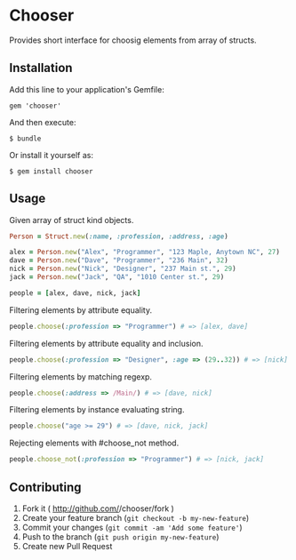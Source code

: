 # Chooser

Provides short interface for choosig elements from array of structs.

## Installation

Add this line to your application's Gemfile:

    gem 'chooser'

And then execute:

    $ bundle

Or install it yourself as:

    $ gem install chooser

## Usage

Given array of struct kind objects.

```rb
Person = Struct.new(:name, :profession, :address, :age)

alex = Person.new("Alex", "Programmer", "123 Maple, Anytown NC", 27)
dave = Person.new("Dave", "Programmer", "236 Main", 32)
nick = Person.new("Nick", "Designer", "237 Main st.", 29)
jack = Person.new("Jack", "QA", "1010 Center st.", 29)

people = [alex, dave, nick, jack]
```

Filtering elements by attribute equality.

```rb
people.choose(:profession => "Programmer") # => [alex, dave]
```

Filtering elements by attribute equality and inclusion.

```rb
people.choose(:profession => "Designer", :age => (29..32)) # => [nick]
```

Filtering elements by matching regexp.

```rb
people.choose(:address => /Main/) # => [dave, nick]
```

Filtering elements by instance evaluating string.

```rb
people.choose("age >= 29") # => [dave, nick, jack]
```

Rejecting elements with #choose_not method.

```rb
people.choose_not(:profession => "Programmer") # => [nick, jack]
```

## Contributing

1. Fork it ( http://github.com/<my-github-username>/chooser/fork )
2. Create your feature branch (`git checkout -b my-new-feature`)
3. Commit your changes (`git commit -am 'Add some feature'`)
4. Push to the branch (`git push origin my-new-feature`)
5. Create new Pull Request

